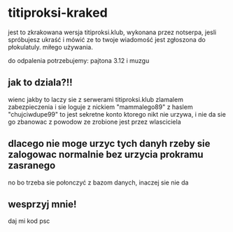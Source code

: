 # titiproksi-kraked
jest to zkrakowana wersja titiproksi.klub, wykonana przez notserpa, jesli spróbujesz ukraść i mówić ze to twoje wiadomość jest zgłoszona do płokulatuly. miłego używania.

do odpalenia potrzebujemy:
pajtona 3.12 i muzgu

## jak to dziala?!!
wienc jakby to laczy sie z serwerami titiproksi.klub zlamalem zabezpieczenia i sie loguje z nickiem "mammalego89" z haslem "chujciwdupe99" to jest sekretne konto ktorego nikt nie urzywa, i nie da sie go zbanowac z powodow ze zrobione jest przez wlasciciela

## dlacego nie moge urzyc tych danyh rzeby sie zalogowac normalnie bez urzycia prokramu zasranego
no bo trzeba sie połonczyć z bazom danych, inaczej sie nie da

## wesprzyj mnie!
daj mi kod psc
